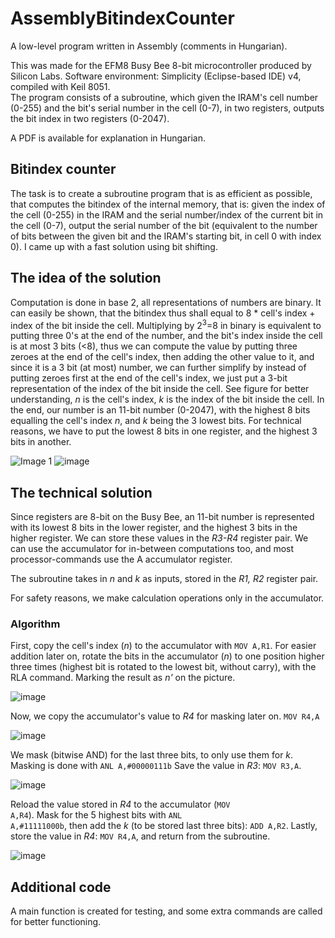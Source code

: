 # AssemblyBitindexCounter
A low-level program written in Assembly (comments in Hungarian).

This was made for the EFM8 Busy Bee 8-bit microcontroller produced by Silicon Labs. Software environment: Simplicity (Eclipse-based IDE) v4, compiled with Keil 8051.  
The program consists of a subroutine, which given the IRAM's cell number (0-255) and the bit's serial number in the cell (0-7), in two registers, outputs the bit index in two registers (0-2047). 

A PDF is available for explanation in Hungarian.

## Bitindex counter
  The task is to create a subroutine program that is as efficient as possible, that computes the bitindex of the internal memory, that is: given the index of the cell (0-255) in the IRAM and the serial number/index of the current bit in the cell (0-7), output the serial number of the bit (equivalent to the number of bits between the given bit and the IRAM's starting bit, in cell 0 with index 0). I came up with a fast solution using bit shifting.

## The idea of the solution

Computation is done in base 2, all representations of numbers are binary. It can easily be shown, that the bitindex thus shall equal to 8 * cell's index + index of the bit inside the cell. Multiplying by 2<sup>3</sup>=8 in binary is equivalent to putting three 0's at the end of the number, and the bit's index inside the cell is at most 3 bits (<8), thus we can compute the value by putting three zeroes at the end of the cell's index, then adding the other value to it, and since it is a 3 bit (at most) number, we can further simplify by instead of putting zeroes first at the end of the cell's index, we just put a 3-bit representation of the index of the bit inside the cell. See figure for better understanding, *n* is the cell's index, *k* is the index of the bit inside the cell. In the end, our number is an 11-bit number (0-2047), with the highest 8 bits equalling the cell's index *n*, and *k* being the 3 lowest bits. For technical reasons, we have to put the lowest 8 bits in one register, and the highest 3 bits in another.

![Image 1](https://user-images.githubusercontent.com/82604073/236261895-998962fc-34b6-438e-8ced-ba8127ac092a.jpg)
![image](https://user-images.githubusercontent.com/82604073/236264876-2486dbee-8d0d-4ff8-a27b-724edd71663b.png)

## The technical solution

Since registers are 8-bit on the Busy Bee, an 11-bit number is represented with its lowest 8 bits in the lower register, and the highest 3 bits in the higher register. We can store these values in the *R3-R4* register pair. We can use the accumulator for in-between computations too, and most processor-commands use the A accumulator register.

The subroutine takes in *n* and *k* as inputs, stored in the *R1, R2* register pair.

For safety reasons, we make calculation operations only in the accumulator.

### Algorithm
First, copy the cell's index (*n*) to the accumulator with <code>MOV A,R1</code>. For easier addition later on, rotate the bits in the accumulator (*n*) to one position higher three times (highest bit is rotated to the lowest bit, without carry), with the RLA command. Marking the result as *n'* on the picture.

![image](https://user-images.githubusercontent.com/82604073/236266484-e6290569-c71f-4814-b4d5-58c661da4d1a.png)

Now, we copy the accumulator's value to *R4* for masking later on. <code>MOV R4,A</code>

![image](https://user-images.githubusercontent.com/82604073/236269190-6df1ee20-831b-4b5d-ba5a-5b734ceaee76.png)

We mask (bitwise AND) for the last three bits, to only use them for *k*. Masking is done with <code>ANL A,#00000111b</code> Save the value in *R3*: <code>MOV R3,A</code>.

![image](https://user-images.githubusercontent.com/82604073/236270379-604e1df3-a641-4fce-9dba-9dbeaadbe7dc.png)

Reload the value stored in *R4* to the accumulator (<code>MOV A,R4</code>). Mask for the 5 highest bits with <code>ANL A,#11111000b</code>, then add the *k* (to be stored last three bits): <code>ADD A,R2</code>. Lastly, store the value in *R4*: <code>MOV R4,A</code>, and return from the subroutine.

![image](https://user-images.githubusercontent.com/82604073/236274310-6dfcfbe3-d557-4f15-88d7-37514f90f7a8.png)


## Additional code

A main function is created for testing, and some extra commands are called for better functioning.
